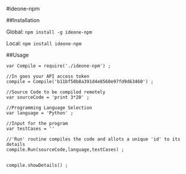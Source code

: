 #ideone-npm

##Installation

Global:
`npm install -g ideone-npm`

Local:
`npm install ideone-npm`

##Usage
```
var Compile = require('./ideone-npm') ;

//In goes your API access token
compile = Compile('b11bf50b8a391d4e8560e97fd9d63460') ;

//Source Code to be compiled remotely
var sourceCode = 'print 3*20' ;

//Programming Language Selection
var language = 'Python' ;

//Input for the program
var testCases = ''

//'Run' routine compiles the code and allots a unique 'id' to its details
compile.Run(sourceCode,language,testCases) ;


compile.showDetails() ;
```
